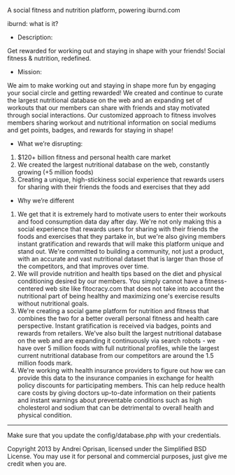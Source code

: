 A social fitness and nutrition platform, powering iburnd.com

iburnd: what is it?

- Description:

Get rewarded for working out and staying in shape with your friends!
Social fitness & nutrition, redefined.

- Mission:

We aim to make working out and staying in shape more fun by engaging your social circle and getting rewarded! We created and continue to curate the largest nutritional database on the web and an expanding set of workouts that our members can share with friends and stay motivated through social interactions.
Our customized approach to fitness involves members sharing workout and nutritional information on social mediums and get points, badges, and rewards for staying in shape!

- What we’re disrupting:

1. $120+ billion fitness and personal health care market
2. We created the largest nutritional database on the web, constantly growing (+5 million foods)
3. Creating a unique, high-stickiness social experience that rewards users for sharing with their friends the foods and exercises that they add

- Why we’re different

1. We get that it is extremely hard to motivate users to enter their workouts and food consumption data day after day. We're not only making this a social experience that rewards users for sharing with their friends the foods and exercises that they partake in, but we're also giving members instant gratification and rewards that will make this platform unique and stand out. We're committed to building a community, not just a product, with an accurate and vast nutritional dataset that is larger than those of the competitors, and that improves over time.
2. We will provide nutrition and health tips based on the diet and physical conditioning desired by our members. You simply cannot have a fitness- centered web site like fitocracy.com that does not take into account the nutritional part of being healthy and maximizing one's exercise results without nutritional goals.
3. We're creating a social game platform for nutrition and fitness that combines the two for a better overall personal fitness and health care perspective. Instant gratification is received via badges, points and rewards from retailers. We've also built the largest nutritional database on the web and are expanding it continuously via search robots - we have over 5 million foods with full nutritional profiles, while the largest current nutritional database from our competitors are around the 1.5 million foods mark.
4. We're working with health insurance providers to figure out how we can provide this data to the insurance companies in exchange for health policy discounts for participating members. This can help reduce health care costs by giving doctors up-to-date information on their patients and instant warnings about preventable conditions such as high cholesterol and sodium that can be detrimental to overall health and physical condition.

---

Make sure that you update the config/database.php with your credentials.

Copyright 2013 by Andrei Oprisan, licensed under the Simplified BSD License.
You may use it for personal and commercial purposes, just give me credit when you are.

